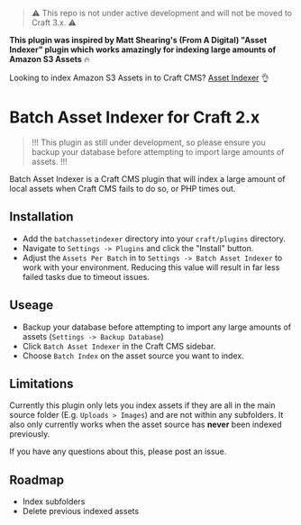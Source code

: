 > ⚠️ This repo is not under active development and will not be moved to Craft 3.x. ⚠️

**This plugin was inspired by Matt Shearing's (From A Digital) "Asset Indexer" plugin which works amazingly for indexing large amounts of Amazon S3 Assets** 🔥 

Looking to index Amazon S3 Assets in to Craft CMS? [Asset Indexer](https://github.com/a-digital/assetindexer) 👌

# Batch Asset Indexer for Craft 2.x

> !!! This plugin as still under development, so please ensure you backup your database before attempting to import large amounts of assets. !!!

Batch Asset Indexer is a Craft CMS plugin that will index a large amount of local assets when Craft CMS fails to do so, or PHP times out.

## Installation

- Add the `batchassetindexer` directory into your `craft/plugins` directory.
- Navigate to `Settings -> Plugins` and click the "Install" button.
- Adjust the `Assets Per Batch` in to `Settings -> Batch Asset Indexer` to work with your environment. Reducing this value will result in far less failed tasks due to timeout issues.

## Useage

- Backup your database before attempting to import any large amounts of assets (`Settings -> Backup Database`)
- Click `Batch Asset Indexer` in the Craft CMS sidebar.
- Choose `Batch Index` on the asset source you want to index.

## Limitations

Currently this plugin only lets you index assets if they are all in the main source folder (E.g. `Uploads > Images`) and are not within any subfolders. It also only currently works when the asset source has **never** been indexed previously.

If you have any questions about this, please post an issue.

## Roadmap

- Index subfolders
- Delete previous indexed assets

